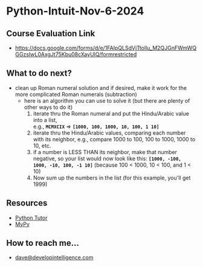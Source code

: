 # Python-Intuit-Nov-6-2024

## Course Evaluation Link
* https://docs.google.com/forms/d/e/1FAIpQLSdVjTtollu_M2QJGnFWmWQGGzsIwL0AxgJt75Kbu08cXayUIQ/formrestricted

## What to do next?
* clean up Roman numeral solution and if desired, make it work for the more complicated Roman numerals (subtraction)
   * here is an algorithm you can use to solve it (but there are plenty of other ways to do it)
     1. iterate thru the Roman numeral and put the Hindu/Arabic value into a list,<br>
          e.g., __`MCMXCIX`__ => __`[1000, 100, 1000, 10, 100, 1 10]`__
     2. iterate thru the Hindu/Arabic values, comparing each number with its neighbor, e.g.,
          compare 1000 to 100, 100 to 1000, 1000 to 10, etc.
     3. if a number is LESS THAN its neighbor, make that number negative, so your list would now look like this:
          __`[1000, -100, 1000, -10, 100, -1 10]`__ (because 100 < 1000, 10 < 100, and 1 < 10)
     4. Now sum up the numbers in the list (for this example, you'll get 1999)
  
## Resources
* [Python Tutor](https://pythontutor.com)
* [MyPy](https://mypy-lang.org/)
  
## How to reach me...
* dave@developintelligence.com
